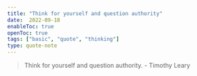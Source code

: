 ```yaml
---
title: "Think for yourself and question authority"
date:  2022-09-18
enableToc: true
openToc: true
tags: ["basic", "quote", "thinking"]
type: quote-note
---
```


> Think for yourself and question authority.
\- Timothy Leary 
